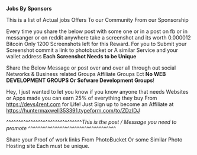 **Jobs By Sponsors**

This is a list of Actual jobs Offers To our Community From our Sponsorship 

Every time you share the below post with some one or in a post on fb or in messanger or on reddit anywhere take a screenshot and its worth 0.000012 Bitcoin Only 1200 Screenshots left for this Reward. For you to Submit your Screenshot commit a link to photobucket or A similar Service and your wallet address <strong>Each Screenshot Needs to be Unique</strong>

Share the Below Message or post over and over all through out social Networks & Business related Groups Affiliate Groups Ect  **No WEB DEVELOPMENT GROUPS Or Sofware Development Groups**! 

Hey, I just wanted to let you know if you know anyone that needs Websites or Apps made you can earn 25% of everything they buy From https://devs4rent.com for Life! Just Sign up to become an Affiliate at  
https://huntermaxwell353391.typeform.com/to/ZDzIDJ

^^^^^^^^^^^^^^^^^^^^^^^^^^^^^^^*This is the post / Message you need to promote* ^^^^^^^^^^^^^^^^^^^^^^^^^^^^^^^^^^^^

Share your Proof of work links From PhotoBucket Or some Similar Photo Hosting site Each must be unique.
